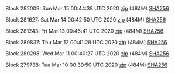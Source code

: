 Block 282009: Sun Mar 15 00:44:38 UTC 2020 [zip](https://dash-bootstrap.ams3.digitaloceanspaces.com/testnet/2020-03-15/bootstrap.dat.zip) (484M) [SHA256](https://dash-bootstrap.ams3.digitaloceanspaces.com/testnet/2020-03-15/sha256.txt)

Block 281627: Sat Mar 14 00:42:50 UTC 2020 [zip](https://dash-bootstrap.ams3.digitaloceanspaces.com/testnet/2020-03-14/bootstrap.dat.zip) (484M) [SHA256](https://dash-bootstrap.ams3.digitaloceanspaces.com/testnet/2020-03-14/sha256.txt)

Block 281243: Fri Mar 13 00:46:41 UTC 2020 [zip](https://dash-bootstrap.ams3.digitaloceanspaces.com/testnet/2020-03-13/bootstrap.dat.zip) (484M) [SHA256](https://dash-bootstrap.ams3.digitaloceanspaces.com/testnet/2020-03-13/sha256.txt)

Block 280837: Thu Mar 12 00:41:29 UTC 2020 [zip](https://dash-bootstrap.ams3.digitaloceanspaces.com/testnet/2020-03-12/bootstrap.dat.zip) (484M) [SHA256](https://dash-bootstrap.ams3.digitaloceanspaces.com/testnet/2020-03-12/sha256.txt)

Block 280298: Wed Mar 11 00:40:27 UTC 2020 [zip](https://dash-bootstrap.ams3.digitaloceanspaces.com/testnet/2020-03-11/bootstrap.dat.zip) (484M) [SHA256](https://dash-bootstrap.ams3.digitaloceanspaces.com/testnet/2020-03-11/sha256.txt)

Block 279738: Tue Mar 10 00:39:50 UTC 2020 [zip](https://dash-bootstrap.ams3.digitaloceanspaces.com/testnet/2020-03-10/bootstrap.dat.zip) (484M) [SHA256](https://dash-bootstrap.ams3.digitaloceanspaces.com/testnet/2020-03-10/sha256.txt)
